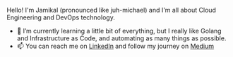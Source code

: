 Hello! I'm Jamikal (pronounced like juh-michael) and I'm all about Cloud Engineering and DevOps technology.
- 🌱 I’m currently learning a little bit of everything, but I really like Golang and Infrastructure as Code, and automating as many things as possible.
- 📫 You can reach me on [LinkedIn]([url](https://www.linkedin.com/in/jamikal-hall/)) and follow my journey on [Medium]([url](https://medium.com/@jamikal.hall))

<!---
JamikalHall/JamikalHall is a ✨ special ✨ repository because its `README.md` (this file) appears on your GitHub profile.
You can click the Preview link to take a look at your changes.
--->
